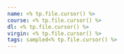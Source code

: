 ```yaml
---
name: <% tp.file.cursor() %>
course: <% tp.file.cursor() %>
dl: <% tp.file.cursor() %>
virgin: <% tp.file.cursor() %>
tags: sampled<% tp.file.cursor() %>
---
```

